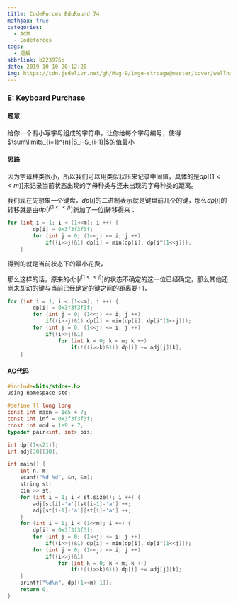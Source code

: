 ```yaml
---
title: CodeForces EduRound 74
mathjax: true
categories:
  - ACM
  - Codeforces
tags:
  - 题解
abbrlink: b223976b
date: 2019-10-10 20:12:20
img: https://cdn.jsdelivr.net/gh/Mug-9/imge-stroage@master/cover/wallhaven-l396w2.s85x6ulrkog.png
---
```


### E: Keyboard Purchase

#### 题意

给你一个有小写字母组成的字符串，让你给每个字母编号，使得$\sum\limits_{i=1}^{n}|S_i-S_{i-1}|$的值最小

#### 思路

  因为字母种类很小，所以我们可以用类似状压来记录中间值，具体的是$dp[(1<<m)]$来记录当前状态出现的字母种类与还未出现的字母种类的距离。

我们现在先想象一个键盘，$dp[i]$的二进制表示就是键盘前几个的键，那么$dp[i]$的转移就是由$dp[i^(1<<j)]$新加了一位j转移得来：

```c
for (int i = 1; i < (1<<m); i ++) {
        dp[i] = 0x3f3f3f3f;
        for (int j = 0; (1<<j) <= i; j ++) 
            if((i>>j)&1) dp[i] = min(dp[i], dp[i^(1<<j)]);
    }
```

得到的就是当前状态下的最小花费，

那么这样的话，原来的$dp[i^(1<<j)]$的状态不确定的这一位已经确定，那么其他还尚未却动的键与当前已经确定的键之间的距离要$+1$，

```c
for (int i = 1; i < (1<<m); i ++) {
        dp[i] = 0x3f3f3f3f;
        for (int j = 0; (1<<j) <= i; j ++) 
            if((i>>j)&1) dp[i] = min(dp[i], dp[i^(1<<j)]);
        for (int j = 0; (1<<j) <= i; j ++) 
            if((i>>j)&1) 
                for (int k = 0; k < m; k ++) 
                    if(!((i>>k)&1)) dp[i] += adj[j][k];
    }
```

#### AC代码

```c
#include<bits/stdc++.h>
using namespace std;

#define ll long long
const int maxn = 1e5 + 7;
const int inf = 0x3f3f3f3f;
const int mod = 1e9 + 7;
typedef pair<int, int> pis;

int dp[(1<<21)];
int adj[30][30];

int main() { 
    int n, m;
    scanf("%d %d", &n, &m);
    string st;
    cin >> st;
    for (int i = 1; i < st.size(); i ++) {
        adj[st[i]-'a'][st[i-1]-'a'] ++;
        adj[st[i-1]-'a'][st[i]-'a'] ++;
    }
    for (int i = 1; i < (1<<m); i ++) {
        dp[i] = 0x3f3f3f3f;
        for (int j = 0; (1<<j) <= i; j ++) 
            if((i>>j)&1) dp[i] = min(dp[i], dp[i^(1<<j)]);
        for (int j = 0; (1<<j) <= i; j ++) 
            if((i>>j)&1) 
                for (int k = 0; k < m; k ++) 
                    if(!((i>>k)&1)) dp[i] += adj[j][k];
    }
    printf("%d\n", dp[(1<<m)-1]);
    return 0;
}
```

